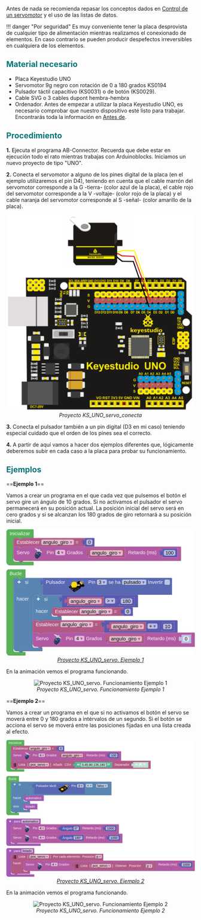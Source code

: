 Antes de nada se recomienda repasar los conceptos dados en [Control de un servomotor](https://fgcoca.github.io/GuiasFundamentales/previos/#control-de-un-servomotor) y el uso de las listas de datos.

!!! danger "Por seguridad"
	Es muy conveniente tener la placa desprovista de cualquier tipo de alimentación mientras realizamos el conexionado de elementos. En caso contrario se pueden producir despefectos irreversibles en cualquiera de los elementos.

## <FONT COLOR=#007575>**Material necesario**</font>

* Placa Keyestudio UNO
* Servomotor 9g negro con rotación de 0 a 180 grados KS0194
* Pulsador táctil capacitivo (KS0031) o de botón (KS0029).
* Cable SVG o 3 cables dupont hembra-hembra
* Ordenador. Antes de empezar a utilizar la placa Keyestudio UNO, es necesario comprobar que nuestro dispositivo esté listo para trabajar. Encontrarás toda la información en [Antes de](https://fgcoca.github.io/GuiasFundamentales/UNO/contUNO/).

## <FONT COLOR=#007575>**Procedimiento**</font>

**1.** Ejecuta el programa AB-Connector. Recuerda que debe estar en ejecución todo el rato mientras trabajas con Arduinoblocks. Iniciamos un nuevo proyecto de tipo "UNO".

**2.** Conecta el servomotor a alguno de los pines digital de la placa (en el ejemplo utilizaremos el pin D4), teniendo en cuenta que el cable marrón del servomotor corresponde a la G -tierra- (color azul de la placa), el cable rojo del servomotor corresponde a la V -voltaje- (color rojo de la placa) y el cable naranja del servomotor corresponde al S -señal- (color amarillo de la placa).

<center>

![Proyecto KS_UNO_servo_conecta](../img/uno/actividades/KS_UNO_servo_conecta.png)  
*Proyecto KS_UNO_servo_conecta*

</center>

**3.** Conecta el pulsador también a un pin digital (D3 en mi caso) teniendo especial cuidado que el orden de los pines sea el correcto.

**4.** A partir de aquí vamos a hacer dos ejemplos diferentes que, lógicamente deberemos subir en cada caso a la placa para probar su funcionamiento.

## <FONT COLOR=#007575>**Ejemplos**</font>

==**Ejemplo 1**==

Vamos a crear un programa en el que cada vez que pulsemos el botón el servo gire un ángulo de 10 grados. Si no activamos el pulsador el servo permanecerá en su posición actual. La posición inicial del servo será en cero grados y si se alcanzan los 180 grados de giro retornará a su posición inicial.

<center>

![Proyecto KS_UNO_servo. Ejemplo 1](../img/uno/actividades/KS_UNO_servo_ejem1.png)  
*[Proyecto KS_UNO_servo. Ejemplo 1](../UNO/programas/KS_UNO_servo_ejem1.abp)*

</center>

En la animación vemos el programa funcionando.

<center>

![Proyecto KS_UNO_servo. Funcionamiento Ejemplo 1](../img/uno/actividades/KS_UNO_servo_ejem1.gif)  
*Proyecto KS_UNO_servo. Funcionamiento Ejemplo 1*

</center>

==**Ejemplo 2**==

Vamos a crear un programa en el que si no activamos el botón el servo se moverá entre 0 y 180 grados a intérvalos de un segundo. Si el botón se acciona el servo se moverá entre las posiciones fijadas en una lista creada al efecto.

<center>

![Proyecto KS_UNO_servo. Ejemplo 2](../img/uno/actividades/KS_UNO_servo_ejem2.png)  
*[Proyecto KS_UNO_servo. Ejemplo 2](../UNO/programas/KS_UNO_pos_servo_listas2.abp)*

</center>

En la animación vemos el programa funcionando.

<center>

![Proyecto KS_UNO_servo. Funcionamiento Ejemplo 2](../img/uno/actividades/KS_UNO_servo_ejem2.gif)  
*Proyecto KS_UNO_servo. Funcionamiento Ejemplo 2*

</center>
